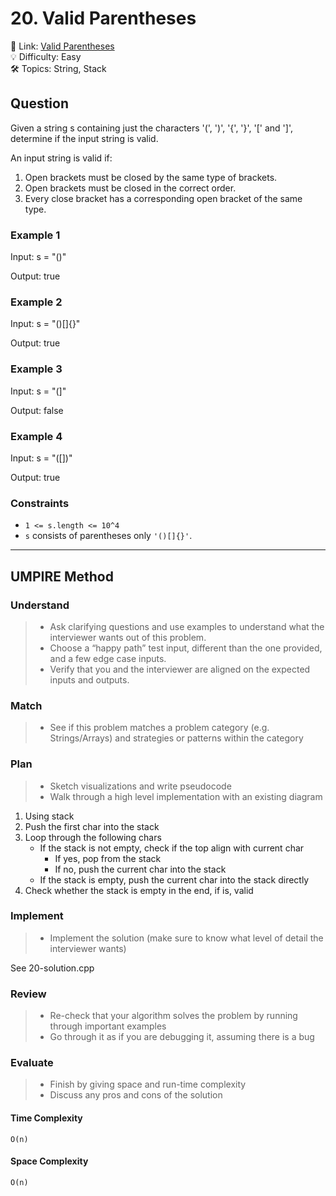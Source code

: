 # 20. Valid Parentheses

🔗 Link: [Valid Parentheses](https://leetcode.com/problems/valid-parentheses/description/)<br>
💡 Difficulty: Easy<br>
🛠️ Topics: String, Stack<br>

## Question

Given a string s containing just the characters '(', ')', '{', '}', '[' and ']', determine if the input string is valid.

An input string is valid if:

1. Open brackets must be closed by the same type of brackets.
2. Open brackets must be closed in the correct order.
3. Every close bracket has a corresponding open bracket of the same type.

### Example 1

Input: s = "()"

Output: true

### Example 2

Input: s = "()[]{}"

Output: true

### Example 3

Input: s = "(]"

Output: false

### Example 4

Input: s = "([])"

Output: true

### Constraints

* `1 <= s.length <= 10^4`
* `s` consists of parentheses only `'()[]{}'`.

---

## UMPIRE Method

### Understand

> - Ask clarifying questions and use examples to understand what the interviewer wants out of this problem.
> - Choose a “happy path” test input, different than the one provided, and a few edge case inputs. 
> - Verify that you and the interviewer are aligned on the expected inputs and outputs.

### Match
> - See if this problem matches a problem category (e.g. Strings/Arrays) and strategies or patterns within the category

### Plan
> - Sketch visualizations and write pseudocode
> - Walk through a high level implementation with an existing diagram

1. Using stack
2. Push the first char into the stack
3. Loop through the following chars
    * If the stack is not empty, check if the top align with current char
        * If yes, pop from the stack
        * If no, push the current char into the stack
    * If the stack is empty, push the current char into the stack directly
4. Check whether the stack is empty in the end, if is, valid

### Implement
> - Implement the solution (make sure to know what level of detail the interviewer wants)

See 20-solution.cpp

### Review
> - Re-check that your algorithm solves the problem by running through important examples
> - Go through it as if you are debugging it, assuming there is a bug

### Evaluate
> - Finish by giving space and run-time complexity
> - Discuss any pros and cons of the solution

#### Time Complexity

`O(n)`

#### Space Complexity

`O(n)`